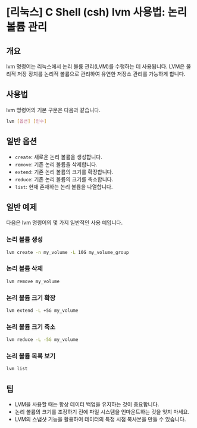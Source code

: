 # [리눅스] C Shell (csh) lvm 사용법: 논리 볼륨 관리

## 개요
lvm 명령어는 리눅스에서 논리 볼륨 관리(LVM)를 수행하는 데 사용됩니다. LVM은 물리적 저장 장치를 논리적 볼륨으로 관리하여 유연한 저장소 관리를 가능하게 합니다.

## 사용법
lvm 명령어의 기본 구문은 다음과 같습니다.

```bash
lvm [옵션] [인수]
```

## 일반 옵션
- `create`: 새로운 논리 볼륨을 생성합니다.
- `remove`: 기존 논리 볼륨을 삭제합니다.
- `extend`: 기존 논리 볼륨의 크기를 확장합니다.
- `reduce`: 기존 논리 볼륨의 크기를 축소합니다.
- `list`: 현재 존재하는 논리 볼륨을 나열합니다.

## 일반 예제
다음은 lvm 명령어의 몇 가지 일반적인 사용 예입니다.

### 논리 볼륨 생성
```bash
lvm create -n my_volume -L 10G my_volume_group
```

### 논리 볼륨 삭제
```bash
lvm remove my_volume
```

### 논리 볼륨 크기 확장
```bash
lvm extend -L +5G my_volume
```

### 논리 볼륨 크기 축소
```bash
lvm reduce -L -5G my_volume
```

### 논리 볼륨 목록 보기
```bash
lvm list
```

## 팁
- LVM을 사용할 때는 항상 데이터 백업을 유지하는 것이 중요합니다.
- 논리 볼륨의 크기를 조정하기 전에 파일 시스템을 언마운트하는 것을 잊지 마세요.
- LVM의 스냅샷 기능을 활용하여 데이터의 특정 시점 복사본을 만들 수 있습니다.